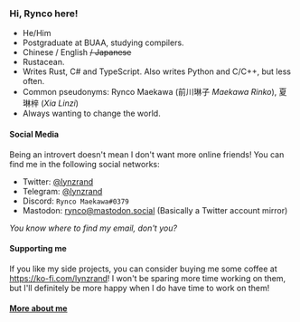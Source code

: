 ### Hi, Rynco here!

- He/Him
- Postgraduate at BUAA, studying compilers.
- Chinese / English ~~/ Japanese~~
- Rustacean.
- Writes Rust, C# and TypeScript. Also writes Python and C/C++, but less often.
- Common pseudonyms: Rynco Maekawa (前川琳子 _Maekawa Rinko_), 夏琳梓 (_Xia Linzi_)
- Always wanting to change the world.

#### Social Media

Being an introvert doesn't mean I don't want more online friends! You can find me in the following social networks:

- Twitter: [@lynzrand](https://twitter.com/lynzrand)
- Telegram: [@lynzrand](https://t.me/lynzrand)
- Discord: `Rynco Maekawa#0379`
- Mastodon: [rynco@mastodon.social](https://mastodon.social/web/@rynco) (Basically a Twitter account mirror)

_You know where to find my email, don't you?_

#### Supporting me

If you like my side projects, you can consider buying me some coffee at <https://ko-fi.com/lynzrand>! I won't be sparing more time working on them, but I'll definitely be more happy when I do have time to work on them!

#### [More about me](about.md)
